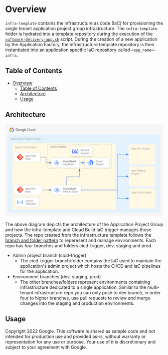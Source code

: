 # Overview

`infra-template` contains the infrastructure as code (IaC) for provisioning the single tenant application project group infrastructure. The `infra-template` folder is hydrated into a template repository during the execution of the [`software-delivery-app.sh`][software-delivery-app] script. During the creation of a new application by the Application Factory, the infrastructure template repository is then instantiated into an application specific IaC repository called `<app_name>-infra`.

## Table of Contents

- [Overview](#overview)
  - [Table of Contents](#table-of-contents)
  - [Architecture](#architecture)
  - [Usage](#usage)

## Architecture

![app-group-architecture](../resources/app-group-architecture.png)

The above diagram depicts the architecture of the Application Project Group and how the infra-template and Cloud Build IaC trigger manages those projects. The repo created from the infrastructure template follows the [branch and folder pattern][next19-infra-as-code] to reperesent and manage environments. Each repo has four branches and folders cicd-trigger, dev, staging and prod.

-   Admin project branch (cicd-trigger)
    -   The cicd-trigger branch/folder contains the IaC used to maintain the application's admin project which hosts the CI/CD and IaC pipelines for the application.
-   Environment branches (dev, staging, prod)
    -   The other branches/folders represent environments containing infrastructure dedicated to a single application. Similar to the multi-tenant infrastructure repo you can only push to dev branch, in order four to higher branches, use pull requests to review and merge changes into the staging and production environments.

## Usage

Copyright 2022 Google. This software is shared as sample code and not intended
for production use and provided as-is, without warranty or representation for
any use or purpose. Your use of it is discretionary and subject to your
agreement with Google.


<!-- LINKS: https://www.markdownguide.org/basic-syntax/#reference-style-links -->

[software-delivery-app]: ../launch-scripts/software-delivery-app.sh
[next19-infra-as-code]: https://www.youtube.com/watch?v=3vfXQxWJazM